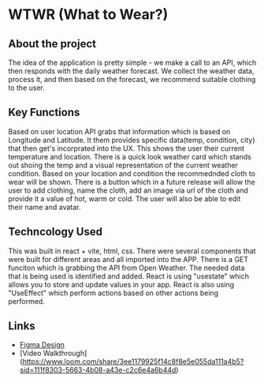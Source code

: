 # WTWR (What to Wear?)

## About the project

The idea of the application is pretty simple - we make a call to an API, which then responds with the daily weather forecast. We collect the weather data, process it, and then based on the forecast, we recommend suitable clothing to the user.

## Key Functions

Based on user location API grabs that information which is based on Longitude and Latitude. It them provides specific data(temp, condition, city) that then get's incorprated into the UX. This shows the user their current temperature and location. There is a quick look weather card which stands out shoing the temp and a visual representation of the current weather condition. Based on your location and condition the recommednded cloth to wear will be shown. There is a button which in a future release will allow the user to add clothing, name the cloth, add an image via url of the cloth and provide it a value of hot, warm or cold. The user will also be able to edit their name and avatar.  

## Techncology Used

This was built in react + vite, html, css. There were several components that were built for different areas and all imported into the APP. There is a GET funciton which is grabbing the API from Open Weather. The needed data that is being used is identified and added. React is using "usestate" which allows you to store and update values in your app. React is also using "UseEffect" which perform actions based on other actions being performed.  

## Links

- [Figma Design](https://www.figma.com/file/DTojSwldenF9UPKQZd6RRb/Sprint-10%3A-WTWR)
- [Video Walkthrough] (https://www.loom.com/share/3ee1179925f14c8f8e5e055da111a4b5?sid=111f8303-5663-4b08-a43e-c2c6e4a6b44d)
